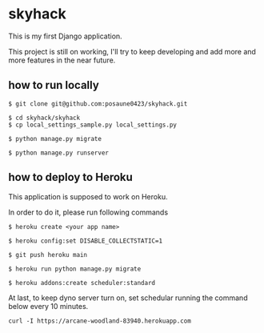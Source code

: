 # skyhack

This is my first Django application.

This project is still on working,
I'll try to keep developing and add more and more features in the near future.


## how to run locally
```
$ git clone git@github.com:posaune0423/skyhack.git

$ cd skyhack/skyhack
$ cp local_settings_sample.py local_settings.py

$ python manage.py migrate

$ python manage.py runserver
```

## how to deploy to Heroku
This application is supposed to work on Heroku.

In order to do it, please run following commands
```
$ heroku create <your app name>

$ heroku config:set DISABLE_COLLECTSTATIC=1

$ git push heroku main

$ heroku run python manage.py migrate

$ heroku addons:create scheduler:standard
```

At last, to keep dyno server turn on, set schedular running the command below every 10 minutes.

`curl -I https://arcane-woodland-83940.herokuapp.com`